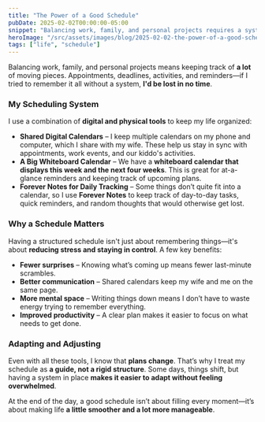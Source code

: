 ```yaml
---
title: "The Power of a Good Schedule"
pubDate: 2025-02-02T00:00:00-05:00
snippet: "Balancing work, family, and personal projects requires a system. Here's how I use multiple calendars, a big whiteboard, and digital notes to stay on top of things"
heroImage: "/src/assets/images/blog/2025-02-02-the-power-of-a-good-schedule.png"
tags: ["life", "schedule"]
---
```


Balancing work, family, and personal projects means keeping track of **a lot** of moving pieces. Appointments, deadlines, activities, and reminders—if I tried to remember it all without a system, **I'd be lost in no time**.  

### My Scheduling System  

I use a combination of **digital and physical tools** to keep my life organized:  

- **Shared Digital Calendars** – I keep multiple calendars on my phone and computer, which I share with my wife. These help us stay in sync with appointments, work events, and our kiddo's activities.  
- **A Big Whiteboard Calendar** – We have a **whiteboard calendar that displays this week and the next four weeks**. This is great for at-a-glance reminders and keeping track of upcoming plans.  
- **Forever Notes for Daily Tracking** – Some things don’t quite fit into a calendar, so I use **Forever Notes** to keep track of day-to-day tasks, quick reminders, and random thoughts that would otherwise get lost.  

### Why a Schedule Matters  

Having a structured schedule isn't just about remembering things—it's about **reducing stress and staying in control**. A few key benefits:  

- **Fewer surprises** – Knowing what’s coming up means fewer last-minute scrambles.  
- **Better communication** – Shared calendars keep my wife and me on the same page.  
- **More mental space** – Writing things down means I don’t have to waste energy trying to remember everything.  
- **Improved productivity** – A clear plan makes it easier to focus on what needs to get done.  

### Adapting and Adjusting  

Even with all these tools, I know that **plans change**. That’s why I treat my schedule as **a guide, not a rigid structure**. Some days, things shift, but having a system in place **makes it easier to adapt without feeling overwhelmed**.  

At the end of the day, a good schedule isn’t about filling every moment—it’s about making life **a little smoother and a lot more manageable**.  